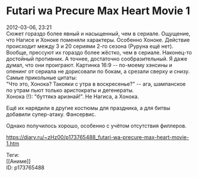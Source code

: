 Futari wa Precure Max Heart Movie 1
====================================

   
 2012-03-06, 23:21   
  Сюжет гораздо более явный и насыщенный, чем в сериале. Ощущение, что Нагисе и Хоноке поменяли характеры. Особенно Хоноке. Действие происходит между 3 и 20 сериями 2-го сезона (Руруна ещё нет). Вообще, прессуют их гораздо более жёстко, чем в сериале. Наконец-то достойный противник. А точнее, достаточно сообразительный. Я даже думал, что они проиграют. Картинка 16:9 -- по-моему хэнсины и опенинг от сериала не дорисовали по бокам, а срезали сверху и снизу.   
 Самые прикольные цитаты:   
 "Что это, Хонока? Такояки с утра в воскресенье?" -- ага, шампанское по утрам пьют только аристократы и дегенераты.   
 Хонока (!): "буттякэ ариэнай!". Не Нагиса, а Хонока.   
   
 Ещё их нарядили в другие костюмы для праздника, а для битвы добавили супер-атаку. Фансервис.   
   
 Однако получилось хорошо, особенно с учётом отсутствия филлеров.   
    
 <https://diary.ru/~zHz00/p173765488_futari-wa-precure-max-heart-movie-1.htm>   
   
 Теги:   
 [[Аниме]]   
 ID: p173765488